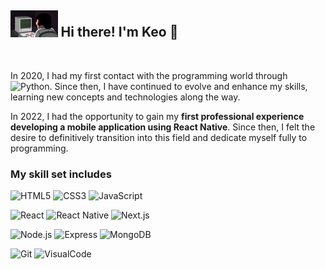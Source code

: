 ## <img src="giphy.gif" width="15%"> Hi there! I'm Keo 👋
<br/>

In 2020, I had my first contact with the programming world through ![Python](https://img.shields.io/badge/Python%20-%20white?style=flat&logo=python&logoColor=white&color=%233776AB). Since then, I have continued to evolve and enhance my skills, learning new concepts and technologies along the way.

In 2022, I had the opportunity to gain my **first professional experience developing a mobile application using React Native**. Since then, I felt the desire to definitively transition into this field and dedicate myself fully to programming.

### My skill set includes

![HTML5](https://img.shields.io/badge/HTML5%20-%20white?style=flat&logo=html5&logoColor=white&color=%23E34F26)
![CSS3](https://img.shields.io/badge/CSS3%20-%20white?style=flat&logo=css3&logoColor=white&color=%231572B6)
![JavaScript](https://img.shields.io/badge/JavaScript%20-%20black?style=flat&logo=javascript&logoColor=black&color=%23F7DF1E)

![React](https://img.shields.io/badge/React%20-%20white?style=flat&logo=react&logoColor=white&color=%2361DAFB)
![React Native](https://img.shields.io/badge/React%20Native%20-%20white?style=flat&logo=react&logoColor=white&color=%23191A1B)
![Next.js](https://img.shields.io/badge/Next.js%20-%20black?style=flat&logo=nextdotjs&logoColor=white&color=%23000000)

![Node.js](https://img.shields.io/badge/Node.js%20-%20white?style=flat&logo=nodedotjs&logoColor=white&color=%23339933)
![Express](https://img.shields.io/badge/Express%20-%20black?style=flat&logo=express&logoColor=white&color=%23000000)
![MongoDB](https://img.shields.io/badge/MongoDB%20-%20black?style=flat&logo=mongodb&logoColor=white&color=%2347A248)

![Git](https://img.shields.io/badge/Git%20-%20white?style=flat&logo=git&logoColor=white&color=%23F05032)
![VisualCode](https://img.shields.io/badge/VisualStudio%20-%20black?style=flat&logo=visualstudio&logoColor=white&color=%23512BD4)

